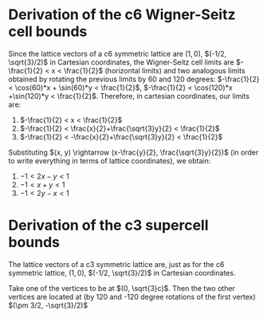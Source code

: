 # Derivation of the c6 Wigner-Seitz cell bounds

Since the lattice vectors of a c6 symmetric lattice are $(1, 0)$, $(-1/2, \sqrt{3}/2)$ in Cartesian coordinates, the Wigner-Seitz cell limits are $-\frac{1}{2} < x < \frac{1}{2}$ (horizontal limits) and two analogous limits obtained by rotating the previous limits by 60 and 120 degrees: $-\frac{1}{2} < \cos(60)*x + \sin(60)*y < \frac{1}{2}$, $-\frac{1}{2} < \cos(120)*x +\sin(120)*y < \frac{1}{2}$. Therefore, in cartesian coordinates, our limits are: 

1. $-\frac{1}{2} < x < \frac{1}{2}$
2. $-\frac{1}{2} < \frac{x}{2}+\frac{\sqrt{3}y}{2} < \frac{1}{2}$
3. $-\frac{1}{2} < -\frac{x}{2}+\frac{\sqrt{3}y}{2} < \frac{1}{2}$

Substituting $(x, y) \rightarrow (x-\frac{y}{2}, \frac{\sqrt{3}y}{2})$ (in order to write everything in terms of lattice coordinates), we obtain: 
1. $-1 < 2x-y < 1$
2. $-1 < x+y < 1$
3. $-1 < 2y-x < 1$

# Derivation of the c3 supercell bounds

The lattice vectors of a c3 symmetric lattice are, just as for the c6 symmetric lattice, $(1, 0)$, $(-1/2, \sqrt{3}/2)$ in Cartesian coordinates. 

Take one of the vertices to be at $(0, \sqrt{3}c)$. Then the two other vertices are located at (by 120 and -120 degree rotations of the first vertex) $(\pm 3/2, -\sqrt{3}/2)$
